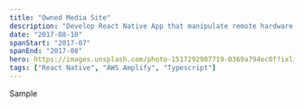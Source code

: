 ```yaml
---
title: "Owned Media Site"
description: "Develop React Native App that manipulate remote hardware device via BLE connection."
date: "2017-08-10"
spanStart: "2017-07"
spanEnd: "2017-08"
hero: https://images.unsplash.com/photo-1517292987719-0369a794ec0f?ixlib=rb-1.2.1&ixid=eyJhcHBfaWQiOjEyMDd9&auto=format&fit=crop&w=2467&q=80
tags: ["React Native", "AWS Amplify", "Typescript"]
---
```


Sample
